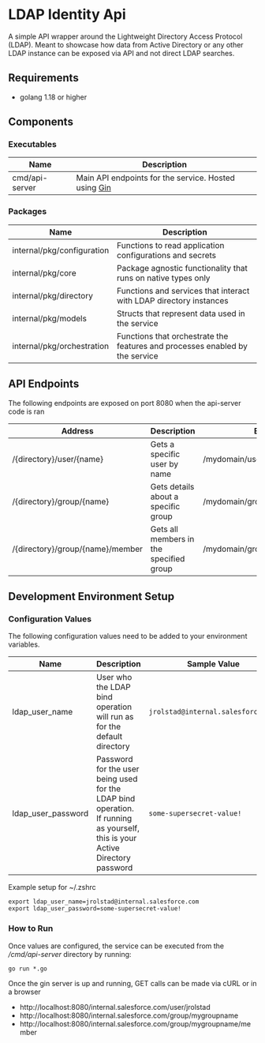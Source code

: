# LDAP Identity Api
A simple API wrapper around the Lightweight Directory Access Protocol (LDAP).  Meant to showcase how data from Active Directory or any other LDAP instance can be exposed via API and not direct LDAP searches.

## Requirements
* golang 1.18 or higher

## Components
### Executables
|Name| Description                                                                               |
|---|-------------------------------------------------------------------------------------------|
|cmd/api-server| Main API endpoints for the service.  Hosted using [Gin](https://github.com/gin-gonic/gin) |

### Packages
|Name| Description                                                        |
|---|--------------------------------------------------------------------|
|internal/pkg/configuration| Functions to read application configurations and secrets           |
|internal/pkg/core| Package agnostic functionality that runs on native types only      |
|internal/pkg/directory| Functions and services that interact with LDAP directory instances |
|internal/pkg/models|Structs that represent data used in the service|
|internal/pkg/orchestration|Functions that orchestrate the features and processes enabled by the service|

## API Endpoints
The following endpoints are exposed on port 8080 when the api-server code is ran

|Address|Description|Example|
|---|---|---|
| /{directory}/user/{name}|Gets a specific user by name| /mydomain/user/jrolstad|
|/{directory}/group/{name}|Gets details about a specific group|/mydomain/group/all_users|
|/{directory}/group/{name}/member|Gets all members in the specified group|/mydomain/group/all_users/member|

## Development Environment Setup
### Configuration Values
The following configuration values need to be added to your environment variables.

|Name| Description                                                                                                                   | Sample Value                     |
|---|-------------------------------------------------------------------------------------------------------------------------------|----------------------------------|
|ldap_user_name| User who the LDAP bind operation will run as for the default directory                                                        | ```jrolstad@internal.salesforce.com``` |
|ldap_user_password| Password for the user being used for the LDAP bind operation.  If running as yourself, this is your Active Directory password | ```some-supersecret-value!```          |

Example setup for ~/.zshrc
```shell
export ldap_user_name=jrolstad@internal.salesforce.com
export ldap_user_password=some-supersecret-value! 
```

### How to Run
Once values are configured, the service can be executed from the _/cmd/api-server_ directory by running:
```shell
go run *.go
```

Once the gin server is up and running, GET calls can be made via cURL or in a browser
* http://localhost:8080/internal.salesforce.com/user/jrolstad
* http://localhost:8080/internal.salesforce.com/group/mygroupname
* http://localhost:8080/internal.salesforce.com/group/mygroupname/member